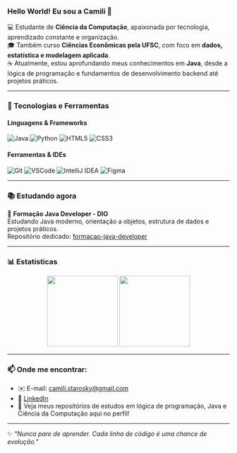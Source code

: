 ### Hello World! Eu sou a Camili 👋

💻 Estudante de **Ciência da Computação**, apaixonada por tecnologia, aprendizado constante e organização.  
🎓 Também curso **Ciências Econômicas pela UFSC**, com foco em **dados, estatística e modelagem aplicada**.  
☕ Atualmente, estou aprofundando meus conhecimentos em **Java**, desde a lógica de programação e fundamentos de desenvolvimento backend até projetos práticos.

---

### 🚀 Tecnologias e Ferramentas

#### Linguagens & Frameworks
![Java](https://img.shields.io/badge/Java-ED8B00?style=for-the-badge&logo=java&logoColor=white)
![Python](https://img.shields.io/badge/Python-3776AB?style=for-the-badge&logo=python&logoColor=white)
![HTML5](https://img.shields.io/badge/HTML5-E34F26?style=for-the-badge&logo=html5&logoColor=white)
![CSS3](https://img.shields.io/badge/CSS3-1572B6?style=for-the-badge&logo=css3&logoColor=white)

#### Ferramentas & IDEs
![Git](https://img.shields.io/badge/Git-F05032?style=for-the-badge&logo=git&logoColor=white)
![VSCode](https://img.shields.io/badge/VSCode-007ACC?style=for-the-badge&logo=visual-studio-code&logoColor=white)
![IntelliJ IDEA](https://img.shields.io/badge/IntelliJIDEA-000000?style=for-the-badge&logo=intellijidea&logoColor=white)
![Figma](https://img.shields.io/badge/Figma-F24E1E?style=for-the-badge&logo=figma&logoColor=white)

---

### 📚 Estudando agora

🎯 **Formação Java Developer - DIO**  
Estudando Java moderno, orientação a objetos, estrutura de dados e projetos práticos.  
Repositório dedicado: [formacao-java-developer](https://github.com/camilistarosky/formacao-java-developer)

---

### 📊 Estatísticas

<div align="center">
  <img height="160em" src="https://github-readme-stats.vercel.app/api?username=camilistarosky&show_icons=true&theme=tokyonight&count_private=true&hide=prs"/>
  <img height="160em" src="https://github-readme-stats.vercel.app/api/top-langs/?username=camilistarosky&layout=compact&langs_count=8&theme=tokyonight"/>
</div>

---

### 📫 Onde me encontrar:

- ✉️ E-mail: camili.starosky@gmail.com
- 💼 [LinkedIn](https://www.linkedin.com/in/camilistarosky/)
- 📁 Veja meus repositórios de estudos em lógica de programação, Java e Ciência da Computação aqui no perfil!

---

✨ _"Nunca pare de aprender. Cada linha de código é uma chance de evolução."_  
